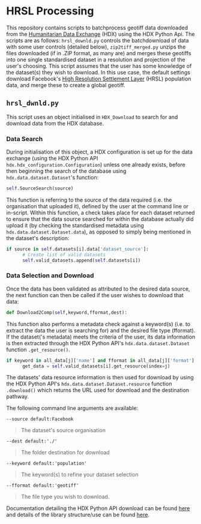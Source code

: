 # HRSL Processing

This repository contains scripts to batchprocess geotiff data downloaded from the [Humanitarian Data Exchange](https://data.humdata.org) (HDX) using the HDX Python Api. The scripts are as follows: ```hrsl_downld.py``` controls the batchdownload of data with some user controls (detailed below), ```zip2tiff_merged.py``` unzips the files downloaded (if in .ZIP format, as many are) and merges these geotiffs into one single standardised dataset in a resolution and projection of the user's choosing. This script assumes that the user has some knowledge of the dataset(s) they wish to download. In this use case, the default settings download Facebook's [High Resolution Settlement Layer](https://research.fb.com/downloads/high-resolution-settlement-layer-hrsl/) (HRSL) population data, and merge these to create a global geotiff. 

```hrsl_dwnld.py```
-
This script uses an object initialised in ```HDX_Download``` to search for and download data from the HDX database. 
### Data Search

During initialisation of this object, a HDX configuration is set up for the data exchange (using the HDX Python API ```hdx.hdx_configuration.Configuration```) unless one already exists, before then beginning the search of the database using ```hdx.data.dataset.Dataset```'s function:
```python
self.SourceSearch(source)
```
This function is referring to the source of the data required (i.e. the organisation that uploaded it), defined by the user at the command line or in-script. Within this function, a check takes place for each dataset returned to ensure that the data source searched for within the database actually did upload it (by checking the standardised metadata using ```hdx.data.dataset.Dataset.data```), as opposed to simply being mentioned in the dataset's description: 
```python
if source in self.datasets[i].data['dataset_source']:
      # Create list of valid datasets
      self.valid_datasets.append(self.datasets[i])
```

### Data Selection and Download
Once the data has been validated as attributed to the desired data source, the next function can then be called if the user wishes to download that data:
```python
def Download2Comp(self,keyword,fformat,dest):
```
This function also performs a metadata check against a keyword(s) (i.e. to extract the data the user is searching for) and the desired file type (fformat). If the dataset('s metadata) meets the criteria of the user, its data information is then extracted through the HDX Python API's ```hdx.data.dataset.Dataset``` function ```.get_resource()```.
```python
if keyword in all_data[j]['name'] and fformat in all_data[j]['format']:
      get_data = self.valid_datasets[i].get_resource(index=j)
```
The datasets' data resource information is then used for download by using the HDX Python API's ```hdx.data.dataset.Dataset.resource``` function ```.download()``` which returns the URL used for download and the destination pathway. 

The following command line arguments are available:

```--source default:Facebook```
>The dataset's source organisation 

```--dest default:'./'```
>The folder destination for download

```--keyword default:'population'```
>The keyword(s) to refine your dataset selection

```--fformat default:'geotiff'```
>The file type you wish to download.

Documentation detailing the HDX Python API download can be found [here](https://pypi.org/project/hdx-python-api/) and details of the library structure/use can be found [here](http://ocha-dap.github.io/hdx-python-api/).
